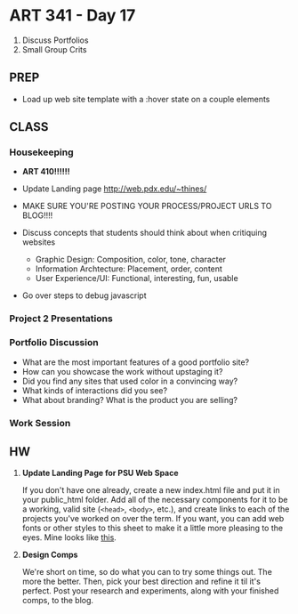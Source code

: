 ART 341 - Day 17
=======================================

1. Discuss Portfolios
2. Small Group Crits


PREP
---------------------------------------
- Load up web site template with a :hover state on a couple elements

CLASS
---------------------------------------

<!--### Quiz
- What can Coda plug-ins do?
	- What is your favorite Coda plug-in?
- What did the pointer-events CSS property do? (allows you to click through something)
- How do we change the cursor to the little hand when a user hovers over a div? (cursor: pointer)
- Look at 3 students portfolio sites examples-->



### Housekeeping

- **ART 410!!!!!!**

- Update Landing page
http://web.pdx.edu/~thines/

- MAKE SURE YOU'RE POSTING YOUR PROCESS/PROJECT URLS TO BLOG!!!!

- Discuss concepts that students should think about when critiquing websites
	- Graphic Design: Composition, color, tone, character
	- Information Archtecture: Placement, order, content
	- User Experience/UI: Functional, interesting, fun, usable
- Go over steps to debug javascript




### Project 2 Presentations


### Portfolio Discussion
- What are the most important features of a good portfolio site?
- How can you showcase the work without upstaging it?
- Did you find any sites that used color in a convincing way?
- What kinds of interactions did you see?
- What about branding? What is the product you are selling?



### Work Session




HW
---------------------------------------


1. **Update Landing Page for PSU Web Space**

	If you don't have one already, create a new index.html file and put it in your public_html folder. Add all of the necessary components for it to be a working, valid site (`<head>`, `<body>`, etc.), and create links to each of the projects you've worked on over the term. If you want, you can add web fonts or other styles to this sheet to make it a little more pleasing to the eyes. Mine looks like [this](http://web.pdx.edu/~thines/). 


2. **Design Comps**

	We're short on time, so do what you can to try some things out. The more the better. Then, pick your best direction and refine it til it's perfect. Post your research and experiments, along with your finished comps, to the blog.


